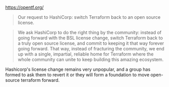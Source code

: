 https://opentf.org/

> Our request to HashiCorp: switch Terraform back to an open source license.

> We ask HashiCorp to do the right thing by the community: instead of going forward with the BSL license change, switch Terraform back to a truly open source license, and commit to keeping it that way forever going forward. That way, instead of fracturing the community, we end up with a single, impartial, reliable home for Terraform where the whole community can unite to keep building this amazing ecosystem.

Hashicorp's license change remains very unpopular, and a group has formed to ask them to revert it or they will form a foundation to move open-source terraform forward.